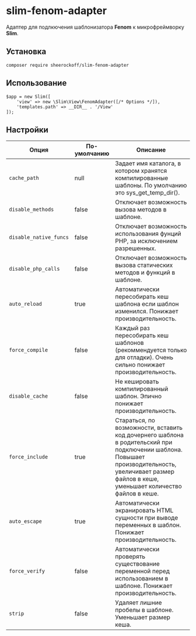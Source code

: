 # slim-fenom-adapter

Адаптер для подлкючения шаблонизатора **Fenom** к микрофреймворку **Slim**.


## Установка

`composer require sheerockoff/slim-fenom-adapter`


## Использование

    $app = new Slim([
        'view' => new \Slim\View\FenomAdapter([/* Options */]),
        'templates.path' => __DIR__ . '/View'
    ]);


## Настройки

Опция | По-умолчанию | Описание
--- | --- | ---
`cache_path` | null | Задает имя каталога, в котором хранятся компилированные шаблоны. По умолчанию это sys_get_temp_dir().
`disable_methods` | false | Отключает возможность вызова методов в шаблоне.
`disable_native_funcs` | false | Отключает возможность использования фунций PHP, за исключением разрешенных.
`disable_php_calls` | false | Отключает возможность вызова статических методов и функций в шаблоне.
`auto_reload` | true | Автоматически пересобирать кеш шаблона если шаблон изменился. Понижает производительность.
`force_compile` | false | Каждый раз пересобирать кеш шаблонов (рекоммендуется только для отладки). Очень сильно понижает производительность.
`disable_cache` | false | Не кешировать компилированный шаблон. Эпично понижает производительность.
`force_include` | true | Стараться, по возможности, вставить код дочернего шаблона в родительский при подключении шаблона. Повышает производительность, увеличивает размер файлов в кеше, уменьшает количество файлов в кеше.
`auto_escape` | true | Автоматически экранировать HTML сущности при выводе переменных в шаблон. Понижает производительность.
`force_verify` | false | Автоматически проверять существование переменной перед использованием в шаблоне. Понижает производительность.
`strip` | false | Удаляет лишние пробелы в шаблоне. Уменьшает размер кеша.